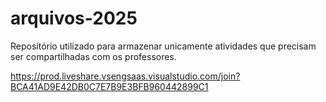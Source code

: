 # arquivos-2025

Repositório utilizado para armazenar unicamente atividades que precisam ser compartilhadas com os professores.

https://prod.liveshare.vsengsaas.visualstudio.com/join?BCA41AD9E42DB0C7E7B9E3BFB960442899C1